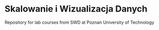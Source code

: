 # Skalowanie i Wizualizacja Danych
Repository for lab courses from SWD at Poznan University of Technology 
